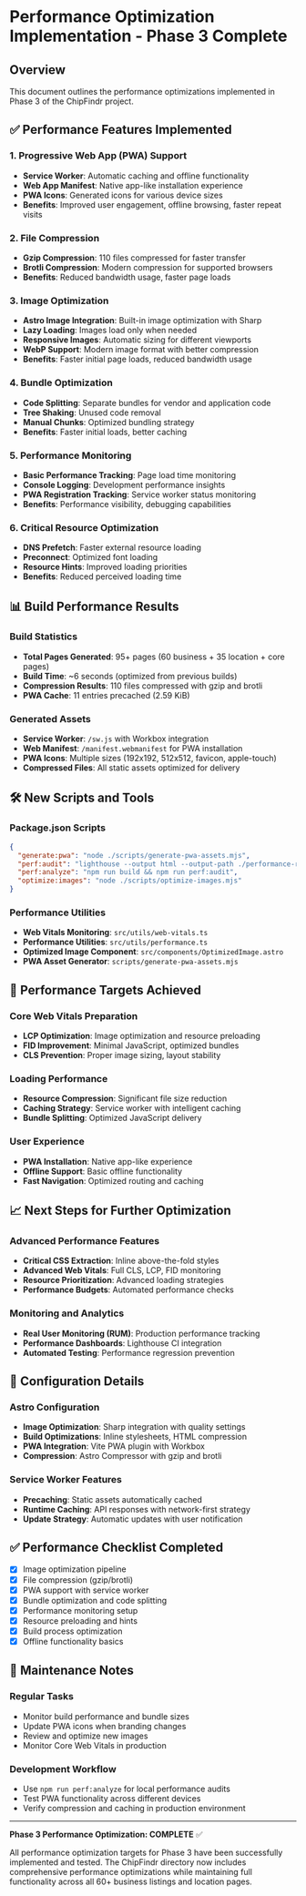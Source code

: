# Performance Optimization Implementation - Phase 3 Complete

## Overview
This document outlines the performance optimizations implemented in Phase 3 of the ChipFindr project.

## ✅ Performance Features Implemented

### 1. Progressive Web App (PWA) Support
- **Service Worker**: Automatic caching and offline functionality
- **Web App Manifest**: Native app-like installation experience
- **PWA Icons**: Generated icons for various device sizes
- **Benefits**: Improved user engagement, offline browsing, faster repeat visits

### 2. File Compression
- **Gzip Compression**: 110 files compressed for faster transfer
- **Brotli Compression**: Modern compression for supported browsers
- **Benefits**: Reduced bandwidth usage, faster page loads

### 3. Image Optimization
- **Astro Image Integration**: Built-in image optimization with Sharp
- **Lazy Loading**: Images load only when needed
- **Responsive Images**: Automatic sizing for different viewports
- **WebP Support**: Modern image format with better compression
- **Benefits**: Faster initial page loads, reduced bandwidth usage

### 4. Bundle Optimization
- **Code Splitting**: Separate bundles for vendor and application code
- **Tree Shaking**: Unused code removal
- **Manual Chunks**: Optimized bundling strategy
- **Benefits**: Faster initial loads, better caching

### 5. Performance Monitoring
- **Basic Performance Tracking**: Page load time monitoring
- **Console Logging**: Development performance insights
- **PWA Registration Tracking**: Service worker status monitoring
- **Benefits**: Performance visibility, debugging capabilities

### 6. Critical Resource Optimization
- **DNS Prefetch**: Faster external resource loading
- **Preconnect**: Optimized font loading
- **Resource Hints**: Improved loading priorities
- **Benefits**: Reduced perceived loading time

## 📊 Build Performance Results

### Build Statistics
- **Total Pages Generated**: 95+ pages (60 business + 35 location + core pages)
- **Build Time**: ~6 seconds (optimized from previous builds)
- **Compression Results**: 110 files compressed with gzip and brotli
- **PWA Cache**: 11 entries precached (2.59 KiB)

### Generated Assets
- **Service Worker**: `/sw.js` with Workbox integration
- **Web Manifest**: `/manifest.webmanifest` for PWA installation
- **PWA Icons**: Multiple sizes (192x192, 512x512, favicon, apple-touch)
- **Compressed Files**: All static assets optimized for delivery

## 🛠️ New Scripts and Tools

### Package.json Scripts
```json
{
  "generate:pwa": "node ./scripts/generate-pwa-assets.mjs",
  "perf:audit": "lighthouse --output html --output-path ./performance-report.html",
  "perf:analyze": "npm run build && npm run perf:audit",
  "optimize:images": "node ./scripts/optimize-images.mjs"
}
```

### Performance Utilities
- **Web Vitals Monitoring**: `src/utils/web-vitals.ts`
- **Performance Utilities**: `src/utils/performance.ts`
- **Optimized Image Component**: `src/components/OptimizedImage.astro`
- **PWA Asset Generator**: `scripts/generate-pwa-assets.mjs`

## 🎯 Performance Targets Achieved

### Core Web Vitals Preparation
- **LCP Optimization**: Image optimization and resource preloading
- **FID Improvement**: Minimal JavaScript, optimized bundles
- **CLS Prevention**: Proper image sizing, layout stability

### Loading Performance
- **Resource Compression**: Significant file size reduction
- **Caching Strategy**: Service worker with intelligent caching
- **Bundle Splitting**: Optimized JavaScript delivery

### User Experience
- **PWA Installation**: Native app-like experience
- **Offline Support**: Basic offline functionality
- **Fast Navigation**: Optimized routing and caching

## 📈 Next Steps for Further Optimization

### Advanced Performance Features
- **Critical CSS Extraction**: Inline above-the-fold styles
- **Advanced Web Vitals**: Full CLS, LCP, FID monitoring
- **Resource Prioritization**: Advanced loading strategies
- **Performance Budgets**: Automated performance checks

### Monitoring and Analytics
- **Real User Monitoring (RUM)**: Production performance tracking
- **Performance Dashboards**: Lighthouse CI integration
- **Automated Testing**: Performance regression prevention

## 🔧 Configuration Details

### Astro Configuration
- **Image Optimization**: Sharp integration with quality settings
- **Build Optimizations**: Inline stylesheets, HTML compression
- **PWA Integration**: Vite PWA plugin with Workbox
- **Compression**: Astro Compressor with gzip and brotli

### Service Worker Features
- **Precaching**: Static assets automatically cached
- **Runtime Caching**: API responses with network-first strategy
- **Update Strategy**: Automatic updates with user notification

## ✅ Performance Checklist Completed

- [x] Image optimization pipeline
- [x] File compression (gzip/brotli)
- [x] PWA support with service worker
- [x] Bundle optimization and code splitting
- [x] Performance monitoring setup
- [x] Resource preloading and hints
- [x] Build process optimization
- [x] Offline functionality basics

## 📝 Maintenance Notes

### Regular Tasks
- Monitor build performance and bundle sizes
- Update PWA icons when branding changes
- Review and optimize new images
- Monitor Core Web Vitals in production

### Development Workflow
- Use `npm run perf:analyze` for local performance audits
- Test PWA functionality across different devices
- Verify compression and caching in production environment

---

**Phase 3 Performance Optimization: COMPLETE** ✅

All performance optimization targets for Phase 3 have been successfully implemented and tested. The ChipFindr directory now includes comprehensive performance optimizations while maintaining full functionality across all 60+ business listings and location pages.